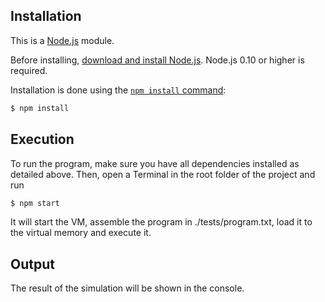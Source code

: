 ## Installation

This is a [Node.js](https://nodejs.org/en/) module.

Before installing, [download and install Node.js](https://nodejs.org/en/download/).
Node.js 0.10 or higher is required.

Installation is done using the
[`npm install` command](https://docs.npmjs.com/getting-started/installing-npm-packages-locally):

```bash
$ npm install
```

## Execution

To run the program, make sure you have all dependencies installed as detailed above. Then, open a Terminal in the root folder of the project and run

```bash
$ npm start
```

It will start the VM, assemble the program in ./tests/program.txt, load it to the virtual memory and execute it. 

## Output

The result of the simulation will be shown in the console.
